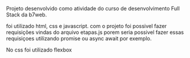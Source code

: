 Projeto desenvolvido como atividade do curso de desenvolvimento Full Stack da b7web.

foi utilizado html, css e javascript. com o projeto foi possivel fazer requisições vindas do arquivo etapas.js porem seria possivel fazer essas requisiçoes utilizando promise ou async await por exemplo.

No css foi utilizado flexbox
